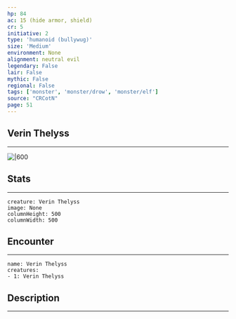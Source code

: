 ```yaml
---
hp: 84
ac: 15 (hide armor, shield)
cr: 5
initiative: 2
type: 'humanoid (bullywug)'    
size: 'Medium'
environment: None
alignment: neutral evil
legendary: False
lair: False
mythic: False
regional: False
tags: ['monster', 'monster/drow', 'monster/elf']
source: "CRCotN"
page: 51
---
```


## Verin Thelyss
---

![|600](D:/Program%20Files/5e.tools/img/bestiary/CRCotN/Verin%20Thelyss.webp)

## Stats
---

```statblock
creature: Verin Thelyss
image: None
columnHeight: 500
columnWidth: 500
```

## Encounter
---

```encounter-table
name: Verin Thelyss
creatures:
- 1: Verin Thelyss
```

## Description
---




